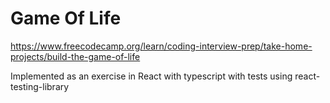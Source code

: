 # Game Of Life

https://www.freecodecamp.org/learn/coding-interview-prep/take-home-projects/build-the-game-of-life

Implemented as an exercise in React with typescript with tests using react-testing-library